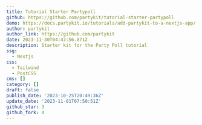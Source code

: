 ```yaml
---
title: Tutorial Starter Partypoll
github: https://github.com/partykit/tutorial-starter-partypoll
demo: https://docs.partykit.io/tutorials/add-partykit-to-a-nextjs-app/
author: partykit
author_link: https://github.com/partykit
date: 2023-11-30T04:47:56.871Z
description: Starter kit for the Party Poll tutorial
ssg:
  - Nextjs
css:
  - Tailwind
  - PostCSS
cms: []
category: []
draft: false
publish_date: '2023-10-25T20:49:36Z'
update_date: '2023-11-01T07:50:51Z'
github_star: 3
github_fork: 4
---
```

